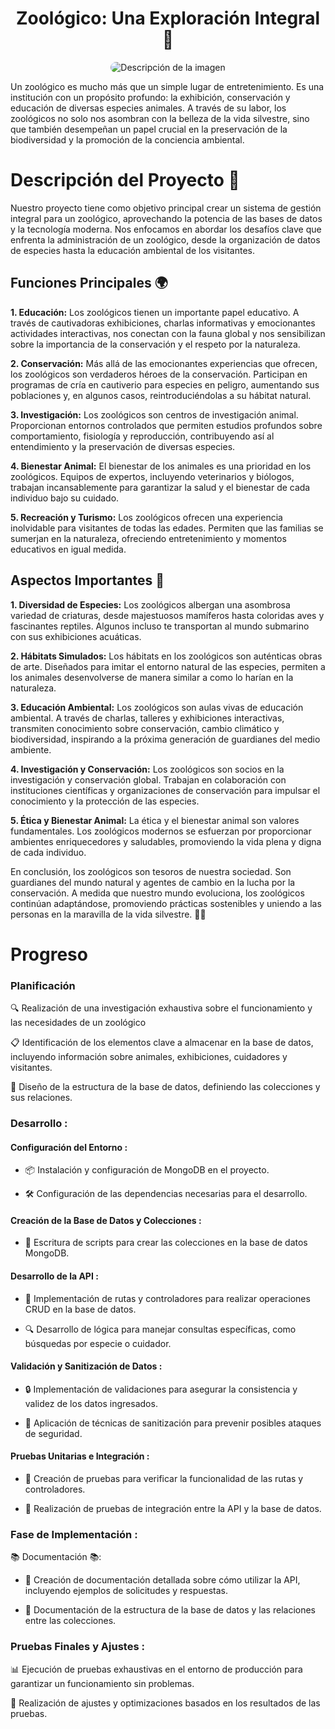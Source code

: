 <h1 align="center">Zoológico: Una Exploración Integral 🐾</h1>

<p align="center">
  <img style="border-radius: 50px; cursor: none;" src="https://cdn.discordapp.com/attachments/1139164392294989834/1139523135507546212/image_processing20190925-26883-1dquwhs.gif" alt="Descripción de la imagen">
</p>


Un zoológico es mucho más que un simple lugar de entretenimiento. Es una institución con un propósito profundo: la exhibición, conservación y educación de diversas especies animales. A través de su labor, los zoológicos no solo nos asombran con la belleza de la vida silvestre, sino que también desempeñan un papel crucial en la preservación de la biodiversidad y la promoción de la conciencia ambiental.

# Descripción del Proyecto 📝

Nuestro proyecto tiene como objetivo principal crear un sistema de gestión integral para un zoológico, aprovechando la potencia de las bases de datos y la tecnología moderna. Nos enfocamos en abordar los desafíos clave que enfrenta la administración de un zoológico, desde la organización de datos de especies hasta la educación ambiental de los visitantes.

## Funciones Principales 🌍

**1. Educación:** Los zoológicos tienen un importante papel educativo. A través de cautivadoras exhibiciones, charlas informativas y emocionantes actividades interactivas, nos conectan con la fauna global y nos sensibilizan sobre la importancia de la conservación y el respeto por la naturaleza.

**2. Conservación:** Más allá de las emocionantes experiencias que ofrecen, los zoológicos son verdaderos héroes de la conservación. Participan en programas de cría en cautiverio para especies en peligro, aumentando sus poblaciones y, en algunos casos, reintroduciéndolas a su hábitat natural.

**3. Investigación:** Los zoológicos son centros de investigación animal. Proporcionan entornos controlados que permiten estudios profundos sobre comportamiento, fisiología y reproducción, contribuyendo así al entendimiento y la preservación de diversas especies.

**4. Bienestar Animal:** El bienestar de los animales es una prioridad en los zoológicos. Equipos de expertos, incluyendo veterinarios y biólogos, trabajan incansablemente para garantizar la salud y el bienestar de cada individuo bajo su cuidado.

**5. Recreación y Turismo:** Los zoológicos ofrecen una experiencia inolvidable para visitantes de todas las edades. Permiten que las familias se sumerjan en la naturaleza, ofreciendo entretenimiento y momentos educativos en igual medida.

## Aspectos Importantes 🌿

**1. Diversidad de Especies:** Los zoológicos albergan una asombrosa variedad de criaturas, desde majestuosos mamíferos hasta coloridas aves y fascinantes reptiles. Algunos incluso te transportan al mundo submarino con sus exhibiciones acuáticas.

**2. Hábitats Simulados:** Los hábitats en los zoológicos son auténticas obras de arte. Diseñados para imitar el entorno natural de las especies, permiten a los animales desenvolverse de manera similar a como lo harían en la naturaleza.

**3. Educación Ambiental:** Los zoológicos son aulas vivas de educación ambiental. A través de charlas, talleres y exhibiciones interactivas, transmiten conocimiento sobre conservación, cambio climático y biodiversidad, inspirando a la próxima generación de guardianes del medio ambiente.

**4. Investigación y Conservación:** Los zoológicos son socios en la investigación y conservación global. Trabajan en colaboración con instituciones científicas y organizaciones de conservación para impulsar el conocimiento y la protección de las especies.

**5. Ética y Bienestar Animal:** La ética y el bienestar animal son valores fundamentales. Los zoológicos modernos se esfuerzan por proporcionar ambientes enriquecedores y saludables, promoviendo la vida plena y digna de cada individuo.

En conclusión, los zoológicos son tesoros de nuestra sociedad. Son guardianes del mundo natural y agentes de cambio en la lucha por la conservación. A medida que nuestro mundo evoluciona, los zoológicos continúan adaptándose, promoviendo prácticas sostenibles y uniendo a las personas en la maravilla de la vida silvestre. 🌿🦁

# Progreso

### Planificación

🔍 Realización de una investigación exhaustiva sobre el funcionamiento y las necesidades de un zoológico

📋 Identificación de los elementos clave a almacenar en la base de datos, incluyendo información sobre animales, exhibiciones, cuidadores y visitantes.

🔗 Diseño de la estructura de la base de datos, definiendo las colecciones y sus relaciones.

### Desarrollo :

#### Configuración del Entorno :

- 📦 Instalación y configuración de MongoDB en el proyecto.

- 🛠️ Configuración de las dependencias necesarias para el desarrollo.

#### Creación de la Base de Datos y Colecciones :

- 🔧 Escritura de scripts para crear las colecciones en la base de datos MongoDB.

####  Desarrollo de la API :

- 🔗 Implementación de rutas y controladores para realizar operaciones CRUD en la base de datos.

- 🔍 Desarrollo de lógica para manejar consultas específicas, como búsquedas por especie o cuidador.

####  Validación y Sanitización de Datos :

- 🔒 Implementación de validaciones para asegurar la consistencia y validez de los datos ingresados.

- 🧼 Aplicación de técnicas de sanitización para prevenir posibles ataques de seguridad.

#### Pruebas Unitarias e Integración :

- 🧪 Creación de pruebas para verificar la funcionalidad de las rutas y controladores.

- 🔁 Realización de pruebas de integración entre la API y la base de datos.

###  Fase de Implementación :

📚 Documentación 📚:

- 📖 Creación de documentación detallada sobre cómo utilizar la API, incluyendo ejemplos de solicitudes y respuestas.

- 🔗 Documentación de la estructura de la base de datos y las relaciones entre las colecciones.

### Pruebas Finales y Ajustes :

📊 Ejecución de pruebas exhaustivas en el entorno de producción para garantizar un funcionamiento sin problemas.

🔧 Realización de ajustes y optimizaciones basados en los resultados de las pruebas.
